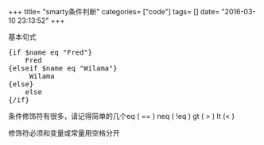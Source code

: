 +++
title= "smarty条件判断"
categories= ["code"]
tags= []
date= "2016-03-10 23:13:52"
+++

基本句式
<pre>{if $name eq "Fred"}
    Fred
{elseif $name eq "Wilama"}
     Wilama
{else}
    else
{/if}</pre>
条件修饰符有很多，请记得简单的几个eq ( == ) neq ( !eq ) gt ( &gt; ) lt (&lt; )

修饰符必须和变量或常量用空格分开

